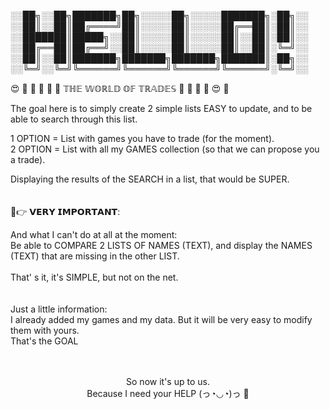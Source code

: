 
░░██╗░░██╗███████╗██╗░░░░░██╗░░░░░███████╗░██╗░░
░░██║░░██║██╔════╝██║░░░░░██║░░░░░██╔══██║░██║░░
░░███████║█████╗░░██║░░░░░██║░░░░░██║░░██║░██║░░
░░██╔══██║██╔══╝░░██║░░░░░██║░░░░░██║░░██║░╚═╝░░
░░██║░░██║███████╗███████╗███████╗███████║░██╗░░
░░╚═╝░░╚═╝╚══════╝╚══════╝╚══════╝╚══════╝░╚═╝░░ 

😍 🤩 🔶 🔷 🔸 🔹 𝕋ℍ𝔼 𝕎𝕆ℝ𝕃𝔻 𝕆𝔽 𝕋ℝ𝔸𝔻𝔼𝕊 🔹 🔸 🔷 🔶 😍 🤩

The goal here is to simply create 2 simple lists EASY to update, and to be able to search through this list.<br> 

1 OPTION  = List with games you have to trade (for the moment).<br>
2 OPTION = List with all my GAMES collection (so that we can propose you a trade).<br>

Displaying the results of the SEARCH in a list, that would be SUPER.<br>
<br>
<br>
💋👉 𝗩𝗘𝗥𝗬 𝗜𝗠𝗣𝗢𝗥𝗧𝗔𝗡𝗧:<br>

And what I can't do at all at the moment:<br>
Be able to COMPARE 2 LISTS OF NAMES (TEXT), and display the NAMES (TEXT) that are missing in the other LIST.<br>
<br>
That' s it, it's SIMPLE, but not on the net.<br>
<br>
<br>
Just a little information:<br>
I already added my games and my data. But it will be very easy to modify them with yours.<br>
That's the GOAL<br>
<br>
<br>
<center>So now it's up to us.<br>
<center>Because I need your HELP  (っ◔◡◔)っ 💖
